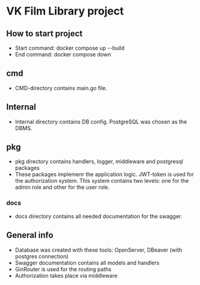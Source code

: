 ﻿# VK Film Library project

## How to start project
- Start command: docker compose up --build
- End command: docker compose down

## cmd

- CMD-directory contains main.go file.

## Internal

- Internal directory contains DB config. PostgreSQL was chosen as the DBMS.

## pkg

- pkg directory contains handlers, logger, middleware and postgresql packages
- These packages implemenr the application logic. JWT-token is used for the authorization system. This system contains two levels: one for the admin role and other for the user role. 

### docs

- docs directory contains all needed documentation for the swagger.

## General info

- Database was created with these tools: OpenServer, DBeaver (with postgres connection)
- Swagger documentation contains all models and handlers
- GinRouter is used for the routing paths
- Authorization takes place via middleware

